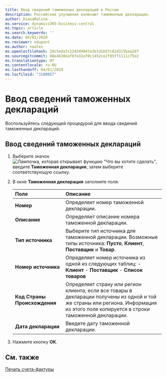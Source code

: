 ```yaml
---
title: Ввод сведений таможенных деклараций в России
description: Российские улучшения включают таможенные декларации.
author: DianaMalina
ms.service: dynamics365-business-central
ms.topic: article
ms.search.keywords: ''
ms.date: 04/01/2020
ms.reviewer: edupont
ms.author: soalex
ms.openlocfilehash: 29c5eda7c12d349947a3b1d1b57c82d315baa267
ms.sourcegitcommit: 88e4b30eaf6fa32af0c1452ce2f85ff1111c75e2
ms.translationtype: HT
ms.contentlocale: ru-RU
ms.lasthandoff: 04/01/2020
ms.locfileid: "3180957"
---
```

# <a name="enter-custom-declarations-information"></a>Ввод сведений таможенных деклараций

Воспользуйтесь следующей процедурой для ввода сведений таможенных деклараций.

## <a name="to-enter-custom-declarations-information"></a>Ввод сведений таможенных деклараций

1. Выберите значок ![Лампочка, которая открывает функцию "Что вы хотите сделать"](../../media/ui-search/search_small.png "Что вы хотите сделать"), введите **Таможенная декларация**, затем выберите соответствующую ссылку.

2. В окне **Таможенная декларация** заполните поля.

   | Поле                      | Описание                                                  |
   | :------------------------- | :----------------------------------------------------------- |
   | **Номер**                    | Определяет номер таможенной декларации.                     |
   | **Описание**            | Определяет описание номера таможенной декларации.  |
   | **Тип источника**            | Выберите тип источника для таможенной декларации. Возможные типы источника: **Пусто**, **Клиент**, **Поставщик** и **Товар**. |
   | **Номер источника**             | Определяет номер источника из одной из следующих таблиц:   -   **Клиент** -   **Поставщик** -   **Список товаров** |
   | **Код Страны Происхождения** | Определяет страну или регион клиента, если все товары в декларации получены из одной и той же страны или региона. Информация из этого поля копируется в строки таможенной декларации. |
   | **Дата декларации**       | Введите дату таможенной декларации.                    |

3. Нажмите кнопку **ОК**.

## <a name="see-also"></a>См. также

[Печать счета-фактуры](How-to-Print-the-Factura-Invoice.md)  

